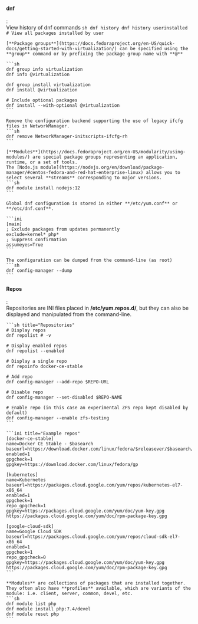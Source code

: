 #### dnf
:   
    View history of dnf commands
    ```sh
    dnf history
    dnf history userinstalled # View all packages installed by user
    ```

    [**Package groups**](https://docs.fedoraproject.org/en-US/quick-docs/getting-started-with-virtualization/) can be specified using the **group** command or by prefixing the package group name with **@**

    ```sh
    dnf group info virtualization
    dnf info @virtualization

    dnf group install virtualization
    dnf install @virtualization
    
    # Include optional packages
    dnf install --with-optional @virtualization
    ```

    Remove the configuration backend supporting the use of legacy ifcfg files in NetworkManager.
    ```sh
    dnf remove NetworkManager-initscripts-ifcfg-rh
    ```

    [**Modules**](https://docs.fedoraproject.org/en-US/modularity/using-modules/) are special package groups representing an application, runtime, or a set of tools. 
    The [Node.js module](https://nodejs.org/en/download/package-manager/#centos-fedora-and-red-hat-enterprise-linux) allows you to select several **streams** corresponding to major versions.
    ```sh
    dnf module install nodejs:12
    ```

    Global dnf configuration is stored in either **/etc/yum.conf** or **/etc/dnf.conf**.

    ```ini
    [main]
    ; Exclude packages from updates permanently
    exclude=kernel* php*
    ; Suppress confirmation
    assumeyes=True
    ```

    The configuration can be dumped from the command-line (as root)
    ```sh
    dnf config-manager --dump
    ```

#### Repos
:   
    Repositories are INI files placed in  **/etc/yum.repos.d/**, but they can also be displayed and manipulated from the command-line.

    ```sh title="Repositories"
    # Display repos
    dnf repolist # -v

    # Display enabled repos
    dnf repolist --enabled

    # Display a single repo
    dnf repoinfo docker-ce-stable

    # Add repo
    dnf config-manager --add-repo $REPO-URL
    
    # Disable repo
    dnf config-manager --set-disabled $REPO-NAME

    # Enable repo (in this case an experimental ZFS repo kept disabled by default)
    dnf config-manager --enable zfs-testing
    ```

    ```ini title="Example repos"
    [docker-ce-stable]
    name=Docker CE Stable - $basearch
    baseurl=https://download.docker.com/linux/fedora/$releasever/$basearch/stable
    enabled=1
    gpgcheck=1
    gpgkey=https://download.docker.com/linux/fedora/gp

    [kubernetes]
    name=Kubernetes
    baseurl=https://packages.cloud.google.com/yum/repos/kubernetes-el7-x86_64
    enabled=1
    gpgcheck=1
    repo_gpgcheck=1
    gpgkey=https://packages.cloud.google.com/yum/doc/yum-key.gpg https://packages.cloud.google.com/yum/doc/rpm-package-key.gpg

    [google-cloud-sdk]
    name=Google Cloud SDK
    baseurl=https://packages.cloud.google.com/yum/repos/cloud-sdk-el7-x86_64
    enabled=1
    gpgcheck=1
    repo_gpgcheck=0
    gpgkey=https://packages.cloud.google.com/yum/doc/yum-key.gpg https://packages.cloud.google.com/yum/doc/rpm-package-key.gpg
    ```

    **Modules** are collections of packages that are installed together.
    They often also have **profiles** available, which are variants of the module: i.e. client, server, common, devel, etc.
    ```sh
    dnf module list php
    dnf module install php:7.4/devel
    dnf module reset php
    ```
